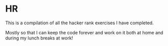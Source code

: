 # HR

This is a compilation of all the hacker rank exercises I have completed. 

Mostly so that I can keep the code forever and work on it both at home and during my lunch breaks at work!
